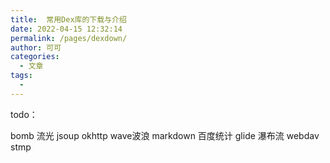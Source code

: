 ```yaml
---
title:  常用Dex库的下载与介绍
date: 2022-04-15 12:32:14
permalink: /pages/dexdown/
author: 可可
categories:
  - 文章
tags:
  - 
---
```



todo：

bomb 流光 jsoup okhttp wave波浪 markdown 百度统计 glide 瀑布流 webdav stmp 
